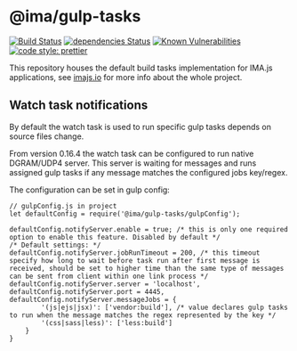 # @ima/gulp-tasks

[![Build Status](https://travis-ci.org/seznam/ima.svg?branch=master)](https://travis-ci.org/seznam/ima) [![dependencies Status](https://david-dm.org/seznam/ima/status.svg)](https://david-dm.org/seznam/ima)
[![Known Vulnerabilities](https://snyk.io/test/npm/ima/badge.svg)](https://snyk.io/test/npm/ima)
[![code style: prettier](https://img.shields.io/badge/code_style-prettier-ff69b4.svg?style=flat-square)](https://github.com/prettier/prettier)


This repository houses the default build tasks implementation for IMA.js
applications, see [imajs.io](https://imajs.io/) for more info about the whole project.

## Watch task notifications

By default the watch task is used to run specific gulp tasks depends on source files change.

From version 0.16.4 the watch task can be configured to run native DGRAM/UDP4 server. This server is waiting for messages and runs assigned gulp tasks if any message matches the configured jobs key/regex.

The configuration can be set in gulp config:

```
// gulpConfig.js in project
let defaultConfig = require('@ima/gulp-tasks/gulpConfig');

defaultConfig.notifyServer.enable = true; /* this is only one required option to enable this feature. Disabled by default */
/* Default settings: */
defaultConfig.notifyServer.jobRunTimeout = 200, /* this timeout specify how long to wait before task run after first message is received, should be set to higher time than the same type of messages can be sent from client within one link process */
defaultConfig.notifyServer.server = 'localhost',
defaultConfig.notifyServer.port = 4445,
defaultConfig.notifyServer.messageJobs = {
        '(js|ejs|jsx)': ['vendor:build'], /* value declares gulp tasks to run when the message matches the regex represented by the key */
        '(css|sass|less)': ['less:build']
    }
}
```
